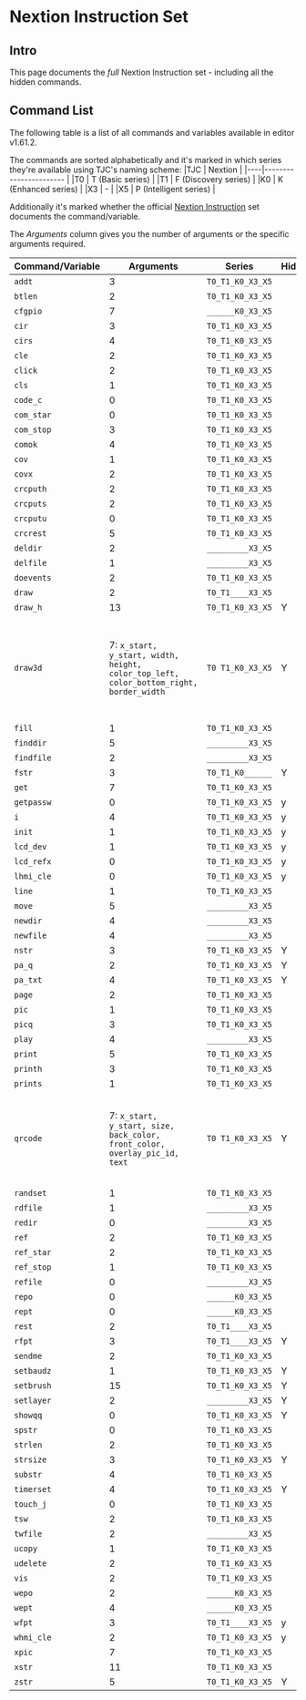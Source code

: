# Nextion Instruction Set

## Intro 

This page documents the _full_ Nextion Instruction set - including all the hidden commands. 

## Command List

The following table is a list of all commands and variables available in editor v1.61.2. 

The commands are sorted alphabetically and it's marked in which series they're available using TJC's naming scheme:
|TJC | Nextion                |
|----|----------------------- |
|T0  | T (Basic series)       |
|T1  | F (Discovery series)   |
|K0  | K (Enhanced series)    |
|X3  | -                      |
|X5  | P (Intelligent series) |

Additionally it's marked whether the official [Nextion Instruction](https://nextion.tech/instruction-set/) set documents the command/variable.

The _Arguments_ column gives you the number of arguments or the specific arguments required.

| Command/Variable    | Arguments                                                                                | Series           | Hidden | Description |
|---------------------|------------------------------------------------------------------------------------------|------------------|--------|-------------|
| `addt`              | 3                                                                                        | `T0_T1_K0_X3_X5` |        |             |
| `btlen`             | 2                                                                                        | `T0_T1_K0_X3_X5` |        |             |
| `cfgpio`            | 7                                                                                        | `______K0_X3_X5` |        |             |
| `cir`               | 3                                                                                        | `T0_T1_K0_X3_X5` |        |             |
| `cirs`              | 4                                                                                        | `T0_T1_K0_X3_X5` |        |             |
| `cle`               | 2                                                                                        | `T0_T1_K0_X3_X5` |        |             |
| `click`             | 2                                                                                        | `T0_T1_K0_X3_X5` |        |             |
| `cls`               | 1                                                                                        | `T0_T1_K0_X3_X5` |        |             |
| `code_c`            | 0                                                                                        | `T0_T1_K0_X3_X5` |        |             |
| `com_star`          | 0                                                                                        | `T0_T1_K0_X3_X5` |        |             |
| `com_stop`          | 3                                                                                        | `T0_T1_K0_X3_X5` |        |             |
| `comok`             | 4                                                                                        | `T0_T1_K0_X3_X5` |        |             |
| `cov`               | 1                                                                                        | `T0_T1_K0_X3_X5` |        |             |
| `covx`              | 2                                                                                        | `T0_T1_K0_X3_X5` |        |             |
| `crcputh`           | 2                                                                                        | `T0_T1_K0_X3_X5` |        |             |
| `crcputs`           | 2                                                                                        | `T0_T1_K0_X3_X5` |        |             |
| `crcputu`           | 0                                                                                        | `T0_T1_K0_X3_X5` |        |             |
| `crcrest`           | 5                                                                                        | `T0_T1_K0_X3_X5` |        |             |
| `deldir`            | 2                                                                                        | `_________X3_X5` |        |             |
| `delfile`           | 1                                                                                        | `_________X3_X5` |        |             |
| `doevents`          | 2                                                                                        | `T0_T1_K0_X3_X5` |        |             |
| `draw`              | 2                                                                                        | `T0_T1____X3_X5` |        |             |
| `draw_h`            | 13                                                                                       | `T0_T1_K0_X3_X5` | Y      |             |
| `draw3d`            | 7: `x_start, y_start, width, height, color_top_left, color_bottom_right, border_width`   | `T0 T1_K0_X3_X5` | Y      | Generates a two-color rectangle (as the border of the integrated 3D button graphics). |
| `fill`              | 1                                                                                        | `T0_T1_K0_X3_X5` |        |             |
| `finddir`           | 5                                                                                        | `_________X3_X5` |        |             |
| `findfile`          | 2                                                                                        | `_________X3_X5` |        |             |
| `fstr`              | 3                                                                                        | `T0_T1_K0______` | Y      |             |
| `get`               | 7                                                                                        | `T0_T1_K0_X3_X5` |        |             |
| `getpassw`          | 0                                                                                        | `T0_T1_K0_X3_X5` | y      |             |
| `i`                 | 4                                                                                        | `T0_T1_K0_X3_X5` | y      |             |
| `init`              | 1                                                                                        | `T0_T1_K0_X3_X5` | y      |             |
| `lcd_dev`           | 1                                                                                        | `T0_T1_K0_X3_X5` | y      |             |
| `lcd_refx`          | 0                                                                                        | `T0_T1_K0_X3_X5` | y      |             |
| `lhmi_cle`          | 0                                                                                        | `T0_T1_K0_X3_X5` | y      |             |
| `line`              | 1                                                                                        | `T0_T1_K0_X3_X5` |        |             |
| `move`              | 5                                                                                        | `_________X3_X5` |        |             |
| `newdir`            | 4                                                                                        | `_________X3_X5` |        |             |
| `newfile`           | 4                                                                                        | `_________X3_X5` |        |             |
| `nstr`              | 3                                                                                        | `T0_T1_K0_X3_X5` | Y      |             |
| `pa_q`              | 2                                                                                        | `T0_T1_K0_X3_X5` | Y      |             |
| `pa_txt`            | 4                                                                                        | `T0_T1_K0_X3_X5` | Y      |             |
| `page`              | 2                                                                                        | `T0_T1_K0_X3_X5` |        |             |
| `pic`               | 1                                                                                        | `T0_T1_K0_X3_X5` |        |             |
| `picq`              | 3                                                                                        | `T0_T1_K0_X3_X5` |        |             |
| `play`              | 4                                                                                        | `_________X3_X5` |        |             |
| `print`             | 5                                                                                        | `T0_T1_K0_X3_X5` |        |             |
| `printh`            | 3                                                                                        | `T0_T1_K0_X3_X5` |        |             |
| `prints`            | 1                                                                                        | `T0_T1_K0_X3_X5` |        |             |
| `qrcode`            | 7: `x_start, y_start, size, back_color, front_color, overlay_pic_id, text`               | `T0 T1_K0_X3_X5` | Y      | Generates a QR code at runtime; similar capabilities as the QR code component. |
| `randset`           | 1                                                                                        | `T0_T1_K0_X3_X5` |        |             |
| `rdfile`            | 1                                                                                        | `_________X3_X5` |        |             |
| `redir`             | 0                                                                                        | `_________X3_X5` |        |             |
| `ref`               | 2                                                                                        | `T0_T1_K0_X3_X5` |        |             |
| `ref_star`          | 2                                                                                        | `T0_T1_K0_X3_X5` |        |             |
| `ref_stop`          | 1                                                                                        | `T0_T1_K0_X3_X5` |        |             |
| `refile`            | 0                                                                                        | `_________X3_X5` |        |             |
| `repo`              | 0                                                                                        | `______K0_X3_X5` |        |             |
| `rept`              | 0                                                                                        | `______K0_X3_X5` |        |             |
| `rest`              | 2                                                                                        | `T0_T1____X3_X5` |        |             |
| `rfpt`              | 3                                                                                        | `T0_T1____X3_X5` | Y      |             |
| `sendme`            | 2                                                                                        | `T0_T1_K0_X3_X5` |        |             |
| `setbaudz`          | 1                                                                                        | `T0_T1_K0_X3_X5` | Y      |             |
| `setbrush`          | 15                                                                                       | `T0_T1_K0_X3_X5` | Y      |             |
| `setlayer`          | 2                                                                                        | `_________X3_X5` | Y      |             |
| `showqq`            | 0                                                                                        | `T0_T1_K0_X3_X5` | Y      |             |
| `spstr`             | 0                                                                                        | `T0_T1_K0_X3_X5` |        |             |
| `strlen`            | 2                                                                                        | `T0_T1_K0_X3_X5` |        |             |
| `strsize`           | 3                                                                                        | `T0_T1_K0_X3_X5` | Y      |             |
| `substr`            | 4                                                                                        | `T0_T1_K0_X3_X5` |        |             |
| `timerset`          | 4                                                                                        | `T0_T1_K0_X3_X5` | Y      |             |
| `touch_j`           | 0                                                                                        | `T0_T1_K0_X3_X5` |        |             |
| `tsw`               | 2                                                                                        | `T0_T1_K0_X3_X5` |        |             |
| `twfile`            | 2                                                                                        | `_________X3_X5` |        |             |
| `ucopy`             | 1                                                                                        | `T0_T1_K0_X3_X5` |        |             |
| `udelete`           | 2                                                                                        | `T0_T1_K0_X3_X5` |        |             |
| `vis`               | 2                                                                                        | `T0_T1_K0_X3_X5` |        |             |
| `wepo`              | 2                                                                                        | `______K0_X3_X5` |        |             |
| `wept`              | 4                                                                                        | `______K0_X3_X5` |        |             |
| `wfpt`              | 3                                                                                        | `T0_T1____X3_X5` | y      |             |
| `whmi_cle`          | 2                                                                                        | `T0_T1_K0_X3_X5` | y      |             |
| `xpic`              | 7                                                                                        | `T0_T1_K0_X3_X5` |        |             |
| `xstr`              | 11                                                                                       | `T0_T1_K0_X3_X5` |        |             |
| `zstr`              | 5                                                                                        | `T0_T1_K0_X3_X5` | Y      |             |
